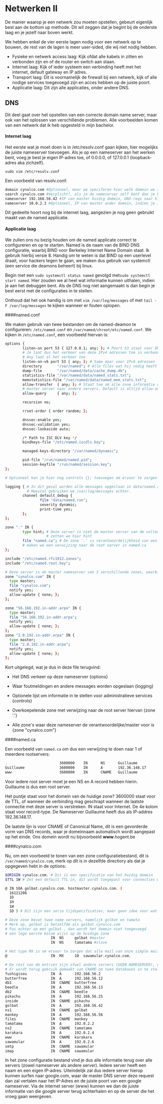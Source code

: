 # Netwerken II

De manier waarop je een netwerk zou moeten opstellen, gebeurt eigenlijk best aan de bottom up methode. Dit wil zeggen dat je begint bij de onderste laag en je jezelf naar boven werkt.

We hebben enkel de vier eerste lagen nodig voor een netwerk op te bouwen, de rest van de lagen is meer user-sided, die wij niet nodig hebben.

- Fysieke en netwerk access laag: Kijk ofdat alle kabels in zitten en verbonden zijn en of de router en switch aan staan.
- Internet laag: Kijk of ieder systeem een verbinding heeft met het internet, default gateway en IP adres.
- Transport laag: Dit is voornamelijk de firewall bij een netwerk, kijk of alle nodige services toegevoegd zijn en acces hebben op de juiste poort.
- Applicatie laag: Dit zijn alle applicaties, onder andere DNS.

## DNS

Dit deel gaat over het opstellen van een correcte domain name server, maar ook van het oplossen van verschillende problemen. Alle voorbeelden komen van een netwerk dat ik heb opgesteld in mijn bachelor.

#### Internet laag

Het eerste wat je moet doen is in /etc/resolv.conf gaan kijken, hier mogelijks de juiste nameserver toevoegen. Als je op een nameserver aan het werken bent, voeg je best je eigen IP-adres toe, of 0.0.0.0, of 127.0.0.1 (loopback-adres aka zichzelf).

`sudo vim /etc/resolv.conf`

Een voorbeeld van resolv.conf:

``````bash
domain cynalco.com #Optioneel, maar we speciferen hier welk domein we zullen gebruiken.
search cynalco.com #Verplicht?, als je de nameserver zelf bent doe je best 'search home'
nameserver 192.168.56.42 #IP van master huidig domein, DNS-reqs naar hier verzonden
nameserver 10.0.2.3 #Optioneel, IP van master ander domein, indien je in een ander domein ook zal moeten dns-reqs versturen
``````

Dit gedeelte hoort nog bij de internet laag, aangezien je nog geen gebruikt maakt van de named applicatie.

#### Applicatie laag

We zullen ons nu bezig houden om de named applicate correct te configureren en op te starten. Named is de naam van de BIND DNS configuratie, waarbij BIND voor Berkeley Internet Name Domain staat. Ik gebruik hierbij versie 8. Handig om te weten is dat BIND op een userlevel draait, voor hackers tegen te gaan, we maken dus gebruik van systemctl (een service die deamons beheert) bij linux.

Begin met een `sudo systemctl status named` gevolgd met`sudo systemctl start named`. Hier zouden we al heel wat informatie kunnen uithalen, indien je aan het debuggen bent. Als de DNS nog niet aangemaakt is dan begin je best eerst met de configuraties in te stellen.

Onthoud dat het ook handig is om met `vim /var/log/messages` of met `tail -F /var/log/messages` te kijken wanneer er fouten oplopen.



####named.conf

We maken gebruik van twee bestanden om de named-deamon te configureren: `/etc/named.conf` en `/var/named/chroot/etc/named.conf`. We kijken in `/etc/named.conf`, een voorbeeld hiervan is:

```````bash
options {
        listen-on port 53 { 127.0.0.1; any; }; # Poort 53 staat voor DNS in firewall
        # Je laat dus het verkeer van deze IPv4 adressen toe in verband met DNS
        # Any laat al het verkeer toe
        listen-on-v6 port 53 { any; }; # Same maar voor IPv6 adressen
        directory       "/var/named"; # Alle files wat hij nodig heeft moeten hierin staan
        dump-file       "/var/named/data/cache_dump.db";
        statistics-file "/var/named/data/named_stats.txt";
        memstatistics-file "/var/named/data/named_mem_stats.txt";
        allow-transfer  { any; }; # Staat toe om alle zone informatie door te geven van de
        # master server naar andere servers. Default is altijd allow-any
        allow-query     { any; };

        recursion no;

        rrset-order { order random; };

        dnssec-enable yes;
        dnssec-validation yes;
        dnssec-lookaside auto;

        /* Path to ISC DLV key */
        bindkeys-file "/etc/named.iscdlv.key";

        managed-keys-directory "/var/named/dynamic";

        pid-file "/run/named/named.pid";
        session-keyfile "/run/named/session.key";
};

# Optioneel kan je hier nog controls {}; toevoegen om ervoor te zorgen dat de cache van gekende servers op deze server gecleard wordt na enige tijd.

logging { # In dit geval worden alle messages opgeslaan in data/named.run
		  # Meestal gebruiken we /var/log/messages echter.
        channel default_debug {
                file "data/named.run";
                severity dynamic;
                print-time yes;
        };
};

zone "." IN {
        type hint; # Deze server is niet de master server van de volledige zone, dus
        		   # zetten we hier hint
        file "named.ca"; # De zone '.' is verantwoordelijkheid van een andere server, dus
        # maken we een verwijzing naar de root server in named.ca
};

include "/etc/named.rfc1912.zones";
include "/etc/named.root.key";

# Deze server is de master nameserver van 3 verschillende zones, waarbij iedere configuratie van de zone in de 3 files wordt bewaard:
zone "cynalco.com" IN {
  type master; 
  file "cynalco.com";
  notify yes;
  allow-update { none; };
};

zone "56.168.192.in-addr.arpa" IN {
  type master;
  file "56.168.192.in-addr.arpa";
  notify yes;
  allow-update { none; };
};
zone "2.0.192.in-addr.arpa" IN {
  type master;
  file "2.0.192.in-addr.arpa";
  notify yes;
  allow-update { none; };
};
```````

Kort uitgelegd, wat je dus in deze file terugvind:

- Het DNS verkeer op deze nameserver {options}

- Waar foutmeldingen en andere messages worden opgeslaan {logging}

- Optionele lijst om informatie in te stellen voor administratieve services {controls}

- Overkoepelende zone met verwijzing naar de root server hiervan {zone '.'}

- Alle zone's waar deze nameserver de verantwoordelijke/master voor is {zone "cynalco.com"}

  

####named.ca

Een voorbeeld van `named.ca` om dus een verwijzing te doen naar 1 of meerdere rootservers:

``````bash
.                        3600000    IN		NS   	Guillaume
Guillaume			     3600000    IN		A    	192.36.148.17
www                 	 3600000    IN  	CNAME   Guillaume
``````

Voor iedere root server moet je een NS en A record hebben hierin. Guillaume is dus een root server.

Het puntje staat voor het domein van de huidige zone? 3600000 staat voor de TTL, of wanneer de verbinding mag geschrapt wanneer de laatste connectie met deze server is verstreken. IN staat voor Internet. De 4e kolom staat voor record-type. De Nameserver Guillaume heeft dus als IP-addres 192.36.148.17.

De laatste lijn is voor CNAME of Canonical Name, dit is een gevorderde vorm van DNS records, waar je domeinnaam automatisch wordt aangepast op het einde. Ons domein wordt nu bijvoorbeeld **www**.hogent.be



####cynalco.com

Nu, om een voorbeeld te tonen van een zone configuratiebestand, dit is `/var/named/cynalco.com`, merk op dit is in dezelfde directiory als dat je opgegeven hebt in de options:

```bash
$ORIGIN cynalco.com. # Dit is een specificatie van het huidig domein
$TTL 1W # Zet een default TTL in, dit wordt toegepast voor connecties met alle servers

@ IN SOA golbat.cynalco.com. hostmaster.cynalco.com. (
  16121208
  1D
  1H
  1W
  1D ) # Dit zijn een serie tijdspecificaties, maar geen idee voor wat

# Deze zone bevat twee name servers, namelijk golbat en tamata
# Merk op, golbat is hetzelfde als golbat.cynalco.com
# Pas echter op met golbat., dan wordt het domein niet toegevoegd
# een lege eerste kolom wijst op de huidige zone
                     IN  NS     golbat #master
                     IN  NS     tamatama #slave

# Het type MX is om ervoor te zorgen dat alle mail van onze simple mail transfer protocol server, namelijk sawamular, het domeinnaam krijgen toegevoegd achteraan, voordat de mail wordt verdergestuurd.
@                    IN  MX     10  sawamular.cynalco.com.

# De rest van de entries zijn ofwel andere servers (GEEN NAMESERVER), of clients.
# Er wordt terug gebruik gemaakt van CNAME om twee databases in te stellen, de inside NAT, twee nameservers(namelijk idd golbat en tamata), de internetserver en een smtp server die tergelijkertijd ook een imap server is.
fushigisou           IN  A      192.168.56.2
butterfree           IN  A      192.168.56.12
db1                  IN  CNAME  butterfree
beedle               IN  A      192.168.56.13
db2                  IN  CNAME  beedle
pikachu              IN  A      192.168.56.25
inside               IN  CNAME  pikachu
golbat               IN  A      192.168.56.42
ns1                  IN  CNAME  golbat
mankey               IN  A      192.168.56.56
files                IN  CNAME  mankey
tamatama             IN  A      192.0.2.2
ns2                  IN  CNAME  tamatama
karakara             IN  A      192.0.2.4
www                  IN  CNAME  karakara
sawamular            IN  A      192.0.2.6
smtp                 IN  CNAME  sawamular
imap                 IN  CNAME  sawamular
```

In het zone configuratie bestand vind je dus alle informatie terug over alle servers (zowel nameserver als andere server). Iedere server heeft een naam en een eigen IP-adres. Uiteindelijk zal dus iedere server hierop kunnen surfen naar google.com, waar de master DNS server deze request dan zal vertalen naar het IP-Adres en de juiste poort van een google nameserver. Via de internet server (www) kunnen we dan de juiste informatie van die google server terug achterhalen en op de server die het vroeg gaan weergeven.